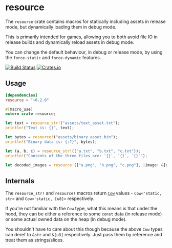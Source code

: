 # resource

The `resource` crate contains macros for statically including assets in release mode, but dynamically loading them in debug mode.

This is primarily intended for games, allowing you to both avoid file IO in release builds and dynamically reload assets in debug mode.

You can change the default behaviour, in debug or release mode, by using the `force-static` and `force-dynamic` features.

[![Build Status](https://travis-ci.org/Mistodon/resource.svg?branch=master)](https://travis-ci.org/Mistodon/resource)
[![Crates.io](https://img.shields.io/crates/v/resource.svg)](https://crates.io/crates/resource)

## Usage

```toml
[dependencies]
resource = "~0.2.0"
```

```rust
#[macro_use]
extern crate resource;

let text = resource_str!("assets/text_asset.txt");
println!("Text is: {}", text);

let bytes = resource!("assets/binary_asset.bin");
println!("Binary data is: {:?}", bytes);

let (a, b, c) = resource_str!(("a.txt", "b.txt", "c.txt"));
println!("Contents of the three files are: `{}`, `{}`, `{}`");

let decoded_images = resource!(["a.png", "b.png", "c.png"], |image: &[u8]| decode(image));
```

## Internals

The `resource_str!` and `resource!` macros return [`Cow`](https://doc.rust-lang.org/std/borrow/enum.Cow.html) values - `Cow<'static, str>` and `Cow<'static, [u8]>` respectively.

If you're not familiar with the `Cow` type, what this means is that under the hood, they can be either a reference to some `const` data (in release mode) or some actual owned data on the heap (in debug mode).

You shouldn't have to care about this though because the above `Cow` types can deref to `&str` and `&[u8]` respectively. Just pass them by reference and treat them as strings/slices.
